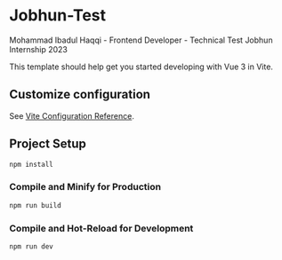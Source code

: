 # Jobhun-Test
Mohammad Ibadul Haqqi - Frontend Developer - Technical Test Jobhun Internship 2023

This template should help get you started developing with Vue 3 in Vite.

## Customize configuration

See [Vite Configuration Reference](https://vitejs.dev/config/).

## Project Setup

```sh
npm install
```

### Compile and Minify for Production

```sh
npm run build
```

### Compile and Hot-Reload for Development

```sh
npm run dev
```


